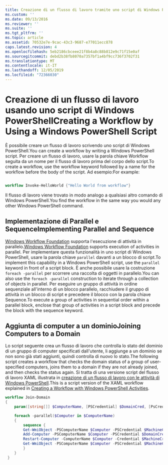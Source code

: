 ```yaml
---
title: Creazione di un flusso di lavoro tramite uno script di Windows PowerShell | Microsoft Docs
ms.custom: ''
ms.date: 09/13/2016
ms.reviewer: ''
ms.suite: ''
ms.tgt_pltfrm: ''
ms.topic: article
ms.assetid: 70532e7e-9cac-43c3-9687-e77011ecc878
caps.latest.revision: 4
ms.openlocfilehash: 5eb2186cbceee21f8b4a8c88b812e9c71f15e0af
ms.sourcegitcommit: debd2b38fb8070a7357bf1a4bf9cc736f3702f31
ms.translationtype: MT
ms.contentlocale: it-IT
ms.lasthandoff: 12/05/2019
ms.locfileid: "72366030"
---
```

# <a name="creating-a-workflow-by-using-a-windows-powershell-script"></a><span data-ttu-id="8835c-102">Creazione di un flusso di lavoro usando uno script di Windows PowerShell</span><span class="sxs-lookup"><span data-stu-id="8835c-102">Creating a Workflow by Using a Windows PowerShell Script</span></span>

<span data-ttu-id="8835c-103">È possibile creare un flusso di lavoro scrivendo uno script di Windows PowerShell.</span><span class="sxs-lookup"><span data-stu-id="8835c-103">You can create a workflow by writing a Windows PowerShell script.</span></span> <span data-ttu-id="8835c-104">Per creare un flusso di lavoro, usare la parola chiave Workflow seguita da un nome per il flusso di lavoro prima del corpo dello script.</span><span class="sxs-lookup"><span data-stu-id="8835c-104">To create a workflow, use the workflow keyword followed by a name for the workflow before the body of the script.</span></span> <span data-ttu-id="8835c-105">Ad esempio:</span><span class="sxs-lookup"><span data-stu-id="8835c-105">For example:</span></span>

```powershell

workflow Invoke-HelloWorld {"Hello World from workflow"}
```

<span data-ttu-id="8835c-106">Il flusso di lavoro viene trovato in modo analogo a qualsiasi altro comando di Windows PowerShell.</span><span class="sxs-lookup"><span data-stu-id="8835c-106">You find the workflow in the same way you would any other Windows PowerShell command.</span></span>

## <a name="implementing-parallel-and-sequence"></a><span data-ttu-id="8835c-107">Implementazione di Parallel e Sequence</span><span class="sxs-lookup"><span data-stu-id="8835c-107">Implementing Parallel and Sequence</span></span>

<span data-ttu-id="8835c-108">[Windows Workflow Foundation](https://msdn.microsoft.com/en-us/library/ms735967.aspx) supporta l'esecuzione di attività in parallelo.</span><span class="sxs-lookup"><span data-stu-id="8835c-108">[Windows Workflow Foundation](https://msdn.microsoft.com/en-us/library/ms735967.aspx) supports execution of activities in parallel.</span></span> <span data-ttu-id="8835c-109">Per implementare questa funzionalità in uno script di Windows PowerShell, usare la parola chiave `parallel` davanti a un blocco di script.</span><span class="sxs-lookup"><span data-stu-id="8835c-109">To implement this capability in a Windows PowerShell script, use the `parallel` keyword in front of a script block.</span></span> <span data-ttu-id="8835c-110">È anche possibile usare la costruzione `foreach -parallel` per scorrere una raccolta di oggetti in parallelo.</span><span class="sxs-lookup"><span data-stu-id="8835c-110">You can also use the `foreach -parallel` construction to iterate through a collection of objects in parallel.</span></span> <span data-ttu-id="8835c-111">Per eseguire un gruppo di attività in ordine sequenziale all'interno di un blocco parallelo, racchiudere il gruppo di attività in un blocco di script e precedere il blocco con la parola chiave Sequence.</span><span class="sxs-lookup"><span data-stu-id="8835c-111">To execute a group of activities in sequential order within a parallel block, enclose that group of activities in a script block and precede the block with the sequence keyword.</span></span>

## <a name="joining-computers-to-a-domain"></a><span data-ttu-id="8835c-112">Aggiunta di computer a un dominio</span><span class="sxs-lookup"><span data-stu-id="8835c-112">Joining Computers to a Domain</span></span>

<span data-ttu-id="8835c-113">Lo script seguente crea un flusso di lavoro che controlla lo stato del dominio di un gruppo di computer specificati dall'utente, li aggiunge a un dominio se non sono già stati aggiunti, quindi controlla di nuovo lo stato.</span><span class="sxs-lookup"><span data-stu-id="8835c-113">The following script creates a workflow that checks the domain status of a group of user-specified computers, joins them to a domain if they are not already joined, and then checks the status again.</span></span> <span data-ttu-id="8835c-114">Si tratta di una versione script del flusso di lavoro XAML illustrata in [creazione di un flusso di lavoro con le attività di Windows PowerShell](./creating-a-workflow-with-windows-powershell-activities.md).</span><span class="sxs-lookup"><span data-stu-id="8835c-114">This is a script version of the XAML workflow explained in [Creating a Workflow with Windows PowerShell Activities](./creating-a-workflow-with-windows-powershell-activities.md).</span></span>

```powershell
workflow Join-Domain
{
    param([string[]] $ComputerName, [PSCredential] $DomainCred, [PsCredential] $MachineCred)

    foreach -parallel($Computer in $ComputerName)
    {
        sequence {
        Get-WmiObject -PSComputerName $Computer -PSCredential $MachineCred
        Add-Computer -PSComputerName $Computer -PSCredential $DomainCred
        Restart-Computer -ComputerName $Computer -Credential $MachineCred -For PowerShell -Force -Wait -PSComputerName ""
        Get-WmiObject -PSComputerName $Computer -PSCredential $MachineCred
        }
    }
 }

```